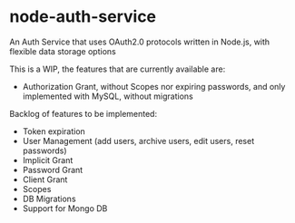# node-auth-service
An Auth Service that uses OAuth2.0 protocols written in Node.js, with flexible data storage options

This is a WIP, the features that are currently available are:
* Authorization Grant, without Scopes nor expiring passwords, and only implemented with MySQL, without migrations

Backlog of features to be implemented:
* Token expiration
* User Management (add users, archive users, edit users, reset passwords)
* Implicit Grant
* Password Grant
* Client Grant
* Scopes
* DB Migrations
* Support for Mongo DB